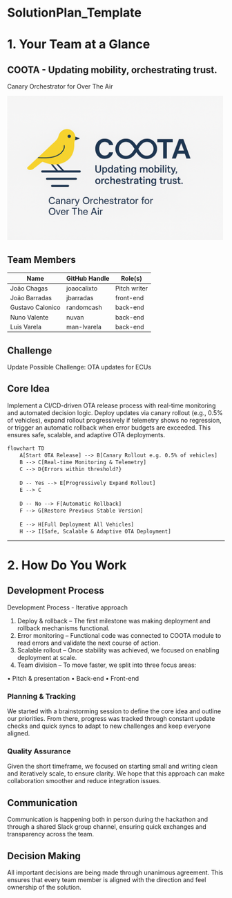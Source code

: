 # SolutionPlan_Template



# 1. Your Team at a Glance

## COOTA - Updating mobility, orchestrating trust.
Canary Orchestrator for Over The Air

<img src="assets/coota_logo.png" alt="Coota Logo" width="500px" />

## Team Members
| Name             | GitHub Handle | Role(s)      |
|------------------|---------------|--------------|
| João Chagas      | joaocalixto   | Pitch writer |
| João Barradas    |  jbarradas | front-end    |
| Gustavo Calonico |  randomcash  | back-end     |
| Nuno Valente     |  nuvan | back-end     |
| Luis Varela      |  man-lvarela | back-end     |

## Challenge
Update Possible Challenge: OTA updates for ECUs

## Core Idea
Implement a CI/CD-driven OTA release process with real-time monitoring and automated decision logic.
Deploy updates via canary rollout (e.g., 0.5% of vehicles), expand rollout progressively if telemetry shows no regression, or trigger an automatic rollback when error budgets are exceeded.
This ensures safe, scalable, and adaptive OTA deployments.

```mermaid
flowchart TD
    A[Start OTA Release] --> B[Canary Rollout e.g. 0.5% of vehicles]
    B --> C[Real-time Monitoring & Telemetry]
    C --> D{Errors within threshold?}
    
    D -- Yes --> E[Progressively Expand Rollout]
    E --> C
    
    D -- No --> F[Automatic Rollback]
    F --> G[Restore Previous Stable Version]
    
    E --> H[Full Deployment All Vehicles]
    H --> I[Safe, Scalable & Adaptive OTA Deployment]
```

---

# 2. How Do You Work

## Development Process
Development Process - Iterative approach
1.  Deploy & rollback – The first milestone was making deployment and rollback mechanisms functional.
2.  Error monitoring – Functional code was connected to COOTA module to read errors and validate the next course of action.
3.  Scalable rollout – Once stability was achieved, we focused on enabling deployment at scale.
4. Team division – To move faster, we split into three focus areas:

•	Pitch & presentation
•	Back-end
•	Front-end


### Planning & Tracking
We started with a brainstorming session to define the core idea and outline our priorities. From there, progress was tracked through constant update checks and quick syncs to adapt to new challenges and keep everyone aligned.

### Quality Assurance
Given the short timeframe, we focused on starting small and writing clean and iteratively scale, to ensure clarity. We hope that this approach can make collaboration smoother and reduce integration issues.


## Communication
Communication is happening both in person during the hackathon and through a shared Slack group channel, ensuring quick exchanges and transparency across the team.

## Decision Making
All important decisions are being made through unanimous agreement. This ensures that every team member is aligned with the direction and feel ownership of the solution.
